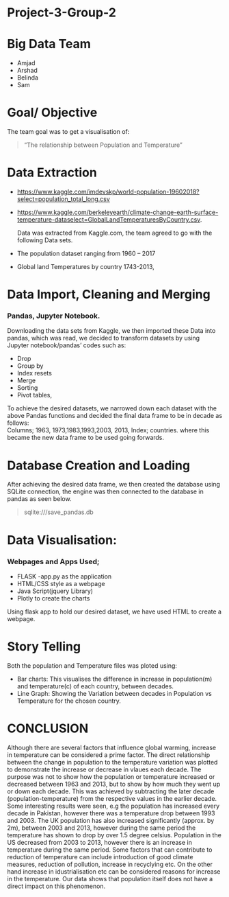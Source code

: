 # Project-3-Group-2

# Big Data Team
* Amjad
* Arshad
* Belinda 
* Sam

# Goal/ Objective
The team goal was to get a visualisation of: 
> “The relationship between Population and Temperature” 

# Data Extraction 

*	https://www.kaggle.com/imdevskp/world-population-19602018?select=population_total_long.csv 
* https://www.kaggle.com/berkeleyearth/climate-change-earth-surface-temperature-dataselect=GlobalLandTemperaturesByCountry.csv.
 
  Data was extracted from Kaggle.com, the team agreed to go with the following Data sets.
*	The population dataset ranging from 1960 – 2017 
*	Global land Temperatures by country 1743-2013, 


# Data Import, Cleaning and Merging

### Pandas, Jupyter Notebook.

 Downloading the data sets from Kaggle, we then imported these Data into pandas, which was read, we decided to transform datasets by using Jupyter notebook/pandas’ codes such as:
*	Drop
*	Group by
*	Index resets
*	Merge
*	Sorting
*	Pivot tables,
 
 To achieve the desired datasets, we narrowed down each dataset with the above Pandas functions and decided the final data frame to be in decade as follows:  
 Columns; 1963, 1973,1983,1993,2003, 2013, Index; countries. where this became the new data frame to be used going forwards.



# Database Creation and Loading
After achieving the desired data frame, we then created the database using 
SQLite connection, the engine was then connected to the database in pandas as seen below. 
> sqlite:///save_pandas.db



# Data Visualisation:

### Webpages and Apps Used;

 * FLASK -app.py as the application
 * HTML/CSS style as a webpage 
 * Java Script(jquery Library)
 * Plotly to create the charts
  
  Using flask app to hold our desired dataset, we have used HTML to create a webpage.
  
# Story Telling

Both the population and Temperature files was ploted using: 

*	Bar charts: This visualises the difference in increase in population(m) and temperature(c) of each country, between decades.
*	Line Graph: Showing the Variation between decades in Population vs Temperature for the chosen country.

# CONCLUSION

Although there are several factors that influence global warming, increase in temperature can be considered a prime factor. 
The direct relationship between the change in population to the temperature variation was plotted to demonstrate the increase or decrease in vlaues each decade. The purpose was not to show how the population or temperature increased or decreased between 1963 and 2013, but to show by how much they went up or down each decade. This was achieved by subtracting the later decade (population-temperature) from the respective values in the earlier decade.
Some interesting results were seen, e.g the population has increased every decade in Pakistan, however there was a temperature drop between 1993 and 2003.
The UK population has also increased significantly (approx. by 2m), between 2003 and 2013, however during the same period the temperature has shown to drop by over 1.5 degree celsius.
Population in the US decreased from 2003 to 2013, however there is an increase in temperature during the same period.
Some factors that can contribute to reduction of temperature can include introduction of good climate measures, reduction of pollution, increase in recyclying etc. On the other hand increase in idustrialisation etc can be considered reasons for increase in the temperature. Our data shows that population itself does not have a direct impact on this phenomenon.

